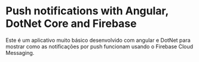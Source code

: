 # Push notifications with Angular, DotNet Core and Firebase

Este é um aplicativo muito básico desenvolvido com angular e DotNet para mostrar como as notificações por push funcionam usando o Firebase Cloud Messaging.


